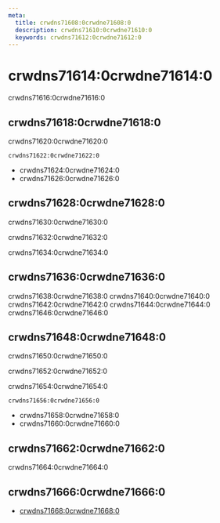 ```yaml
---
meta:
  title: crwdns71608:0crwdne71608:0
  description: crwdns71610:0crwdne71610:0
  keywords: crwdns71612:0crwdne71612:0
---
```


# crwdns71614:0crwdne71614:0
crwdns71616:0crwdne71616:0

<entry-ad />

## crwdns71618:0crwdne71618:0
crwdns71620:0crwdne71620:0

`crwdns71622:0crwdne71622:0`
- crwdns71624:0crwdne71624:0
- crwdns71626:0crwdne71626:0


## crwdns71628:0crwdne71628:0
crwdns71630:0crwdne71630:0

  crwdns71632:0crwdne71632:0

  crwdns71634:0crwdne71634:0

## crwdns71636:0crwdne71636:0
crwdns71638:0crwdne71638:0
<alert type="success">crwdns71640:0crwdne71640:0</alert>
<alert type="info">crwdns71642:0crwdne71642:0</alert>
<alert type="warning">crwdns71644:0crwdne71644:0</alert>
<alert type="error">crwdns71646:0crwdne71646:0</alert>

## crwdns71648:0crwdne71648:0
crwdns71650:0crwdne71650:0

  crwdns71652:0crwdne71652:0

  crwdns71654:0crwdne71654:0

  `crwdns71656:0crwdne71656:0`
  - crwdns71658:0crwdne71658:0
  - crwdns71660:0crwdne71660:0

## crwdns71662:0crwdne71662:0
crwdns71664:0crwdne71664:0

## crwdns71666:0crwdne71666:0
  - [crwdns71668:0crwdne71668:0]()

<doc-footer />
